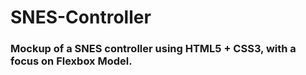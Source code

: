 # SNES-Controller

### Mockup of a SNES controller using HTML5 + CSS3, with a focus on Flexbox Model. 
